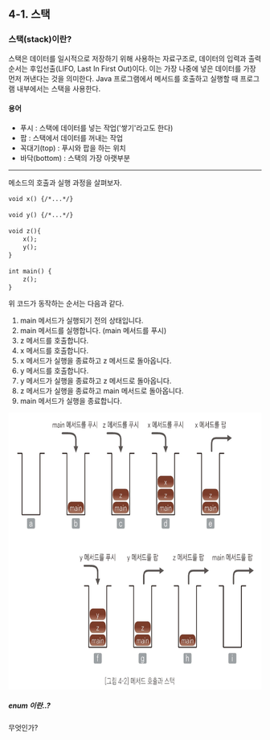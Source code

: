 ## 4-1. 스택
### 스택(stack)이란?
스택은 데이터를 일시적으로 저장하기 위해 사용하는 자료구조로, 데이터의 입력과
출력 순서는 후입선출(LIFO, Last In First Out)이다. 이는 가장 나중에 넣은
데이터를 가장 먼저 꺼낸다는 것을 의미한다. Java 프로그램에서 메서드를 호출하고
실행할 때 프로그램 내부에서는 스택을 사용한다.

#### 용어
- 푸시 : 스택에 데이터를 넣는 작업('쌓기'라고도 한다)
- 팝 : 스택에서 데이터를 꺼내는 작업
- 꼭대기(top) : 푸시와 팝을 하는 위치
- 바닥(bottom) : 스택의 가장 아랫부분
---
메소드의 호출과 실행 과정을 살펴보자.
```
void x() {/*...*/}

void y() {/*...*/}

void z(){
    x();
    y();
}

int main() {
    z();
}
```
위 코드가 동작하는 순서는 다음과 같다.
1. main 메서드가 실행되기 전의 상태입니다.
2. main 메서드를 실행합니다. (main 메서드를 푸시)
3. z 메서드를 호출합니다.
4. x 메서드를 호출합니다.
5. x 메서드가 실행을 종료하고 z 메서드로 돌아옵니다.
6. y 메서드를 호출합니다.
7. y 메서드가 실행을 종료하고 z 메서드로 돌아옵니다.
8. z 메서드가 실행을 종료하고 main 메서드로 돌아옵니다.
9. main 메서드가 실행을 종료합니다.

<p align="center">
<img src="stack.jpg" width="700" height="550" alt="stack">
</p>

##### enum 이란..?
무엇인가?



